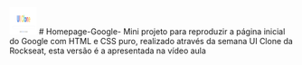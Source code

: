 <img src="https://github.com/gabriel-elesbao/Homepage-Google-/blob/main/HomePage.PNG" height="48" width="48" />
# Homepage-Google-
Mini projeto para reproduzir a página inicial do Google com HTML e CSS puro, realizado através da semana UI Clone da Rockseat, esta versão é a apresentada na vídeo aula
